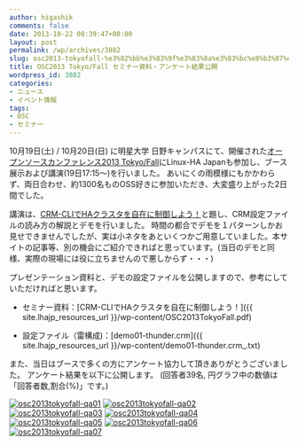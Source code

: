 ```yaml
---
author: higashik
comments: false
date: 2013-10-22 08:39:47+00:00
layout: post
permalink: /wp/archives/3882
slug: osc2013-tokyofall-%e3%82%bb%e3%83%9f%e3%83%8a%e3%83%bc%e8%b3%87%e6%96%99%e3%83%bb%e3%82%a2%e3%83%b3%e3%82%b1%e3%83%bc%e3%83%88%e7%b5%90%e6%9e%9c%e5%85%ac%e9%96%8b
title: OSC2013 Tokyo/Fall セミナー資料・アンケート結果公開
wordpress_id: 3882
categories:
- ニュース
- イベント情報
tags:
- OSC
- セミナー
---
```


10月19日(土) / 10月20日(日)  に明星大学 日野キャンパスにて、開催された[オープンソースカンファレンス2013 Tokyo/Fall](http://www.ospn.jp/osc2013-fall/)にLinux-HA Japanも参加し、ブース展示および講演(19日17:15～)を行いました。
あいにくの雨模様にもかかわらず、両日合わせ、約1300名ものOSS好きに参加いただき、大変盛り上がった2日間でした。

講演は、[CRM-CLIでHAクラスタを自在に制御しよう！](https://www.ospn.jp/osc2013-fall/modules/eguide/event.php?eid=20)と題し、CRM設定ファイルの読み方の解説とデモを行いました。
時間の都合でデモを１パターンしかお見せできませんでしたが、実は小ネタをあといくつかご用意していました。本サイトの記事等、別の機会にご紹介できればと思っています。(当日のデモと同様、実際の現場には役に立ちませんので悪しからず・・・)


プレゼンテーション資料と、デモの設定ファイルを公開しますので、参考にしていただければと思います。





  * セミナー資料：[CRM-CLIでHAクラスタを自在に制御しよう！]({{ site.lhajp_resources_url }}/wp-content/OSC2013TokyoFall.pdf)


  * 設定ファイル（雷構成)：[demo01-thunder.crm]({{ site.lhajp_resources_url }}/wp-content/demo01-thunder.crm_.txt)


  

また、当日はブースで多くの方にアンケート協力して頂きありがとうございました。
アンケート結果を以下に公開します。 (回答者39名, 円グラフ中の数値は「回答者数,割合(%)」です。)

[![osc2013tokyofall-qa01](/assets/images/wp-content/osc2013tokyofall-qa01.png)](/assets/images/wp-content/osc2013tokyofall-qa01.png)
[![osc2013tokyofall-qa02](/assets/images/wp-content/osc2013tokyofall-qa02.png)](/assets/images/wp-content/osc2013tokyofall-qa02.png)
[![osc2013tokyofall-qa03](/assets/images/wp-content/osc2013tokyofall-qa03.png)](/assets/images/wp-content/osc2013tokyofall-qa03.png)
[![osc2013tokyofall-qa04](/assets/images/wp-content/osc2013tokyofall-qa04.png)](/assets/images/wp-content/osc2013tokyofall-qa04.png)
[![osc2013tokyofall-qa05](/assets/images/wp-content/osc2013tokyofall-qa05.png)](/assets/images/wp-content/osc2013tokyofall-qa05.png)
[![osc2013tokyofall-qa06](/assets/images/wp-content/osc2013tokyofall-qa06.png)](/assets/images/wp-content/osc2013tokyofall-qa06.png)
[![osc2013tokyofall-qa07](/assets/images/wp-content/osc2013tokyofall-qa07.png)](/assets/images/wp-content/osc2013tokyofall-qa07.png)
